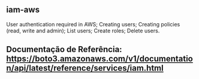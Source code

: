 ## iam-aws

User authentication required in AWS;
Creating users;
Creating policies (read, write and admin);
List users;
Create roles;
Delete users.



## Documentação de Referência: https://boto3.amazonaws.com/v1/documentation/api/latest/reference/services/iam.html
